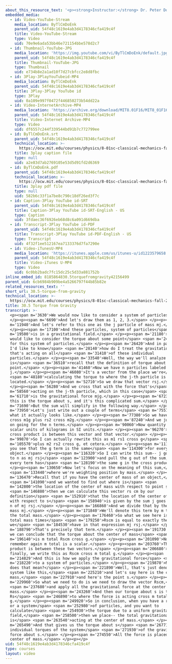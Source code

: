 ```yaml
---
about_this_resource_text: '<p><strong>Instructor:</strong> Dr. Peter Dourmashkin</p>'
embedded_media:
  - id: Video-YouTube-Stream
    media_location: ByTlCmDoEnk
    parent_uid: 54f48c1619e4ab3d4178346cfa419c4f
    title: Video-YouTube-Stream
    type: Video
    uid: 70e9e6ada53bb46e721154bbe578d2c7
  - id: Thumbnail-YouTube-JPG
    media_location: 'https://img.youtube.com/vi/ByTlCmDoEnk/default.jpg'
    parent_uid: 54f48c1619e4ab3d4178346cfa419c4f
    title: Thumbnail-YouTube-JPG
    type: Thumbnail
    uid: e734b8e2a1ad10f7d27cbfcc2e8d8fbc
  - id: 3Play-3PlayYouTubeid-MP4
    media_location: ByTlCmDoEnk
    parent_uid: 54f48c1619e4ab3d4178346cfa419c4f
    title: 3Play-3Play YouTube id
    type: 3Play
    uid: 0a109e997f0472f446850273b54dd22a
  - id: Video-InternetArchive-MP4
    media_location: 'https://archive.org/download/MIT8.01F16/MIT8_01F16_L30v05_360p.mp4'
    parent_uid: 54f48c1619e4ab3d4178346cfa419c4f
    title: Video-Internet Archive-MP4
    type: Video
    uid: df6557c244f339544bd91b7c772799ee
  - id: ByTlCmDoEnk.srt
    parent_uid: 54f48c1619e4ab3d4178346cfa419c4f
    technical_location: >-
      https://ocw.mit.edu/courses/physics/8-01sc-classical-mechanics-fall-2016/week-10-rotational-motion/30.5-torque-from-gravity/30.5-torque-from-gravity/ByTlCmDoEnk.srt
    title: 3play caption file
    type: null
    uid: a2e83d7ab2769105e53d5d91fd2d6369
  - id: ByTlCmDoEnk.pdf
    parent_uid: 54f48c1619e4ab3d4178346cfa419c4f
    technical_location: >-
      https://ocw.mit.edu/courses/physics/8-01sc-classical-mechanics-fall-2016/week-10-rotational-motion/30.5-torque-from-gravity/30.5-torque-from-gravity/ByTlCmDoEnk.pdf
    title: 3play pdf file
    type: null
    uid: 582b6c33f1a7be8c790c18df26ed3f7c
  - id: Caption-3Play YouTube id-SRT
    parent_uid: 54f48c1619e4ab3d4178346cfa419c4f
    title: Caption-3Play YouTube id-SRT-English - US
    type: Caption
    uid: 3fdaec36f6926eb68d8c6a091d669dba
  - id: Transcript-3Play YouTube id-PDF
    parent_uid: 54f48c1619e4ab3d4178346cfa419c4f
    title: Transcript-3Play YouTube id-PDF-English - US
    type: Transcript
    uid: 4f32f1ee512167ea7133376d7fa7290e
  - id: Video-iTunesU-MP4
    media_location: 'https://itunes.apple.com/us/itunes-u/id1223579658'
    parent_uid: 54f48c1619e4ab3d4178346cfa419c4f
    title: Video-iTunes U-MP4
    type: Video
    uid: 6c0bb2badc7fc15dc25c5d33a881752b
inline_embed_id: 8185864830.5torquefromgravity42156499
parent_uid: 6cb6984b909be4a5266797f44b85b82e
related_resources_text: ''
short_url: 30.5-torque-from-gravity
technical_location: >-
  https://ocw.mit.edu/courses/physics/8-01sc-classical-mechanics-fall-2016/week-10-rotational-motion/30.5-torque-from-gravity/30.5-torque-from-gravity
title: 30.5 Torque from Gravity
transcript: >-
  <p><span m='3630'>We would now like to consider a system of particles.</span>
  </p><p><span m='6690'>And let's draw them as 1, 2, 3.</span> </p><p><span
  m='11940'>And let's refer to this one as the j particle of mass mj.</span>
  </p><p><span m='17100'>And these particles, system of particles</span> <span
  m='19500'>is in a gravitational field.</span> </p><p><span m='21180'>And I
  would like to consider the torque about some point</span> <span m='24420'>s
  for this system of particles.</span> </p><p><span m='26420'>And in particular,
  I'd like to know</span> <span m='28140'>how do I treat the gravitational force
  that's acting on all</span> <span m='31410'>of these individual
  particles.</span> </p><p><span m='33540'>Well, the way we'll analyze this
  is</span> <span m='36510'>recall that the definition of torque about some
  point.</span> </p><p><span m='41460'>Now we have n particles labeled by index
  j.</span> </p><p><span m='46080'>It's a vector from the place we're</span>
  <span m='48180'>calculating the torque to where the j-th particle is
  located.</span> </p><p><span m='52710'>So we draw that vector rsj.</span>
  </p><p><span m='56280'>And we cross that with the force that's</span> <span
  m='58560'>acting on the j-th particle, which in this case</span> <span
  m='61710'>is the gravitational force mjg.</span> </p><p><span m='67230'>And
  this is the torque about s, and it's this complicated sum.</span> </p><p><span
  m='71690'>But the sum will simplify in the following way.</span> </p><p><span
  m='73950'>Let's just write out a couple of terms</span> <span m='75570'>to see
  what it actually looks like.</span> </p><p><span m='77380'>So we have rs1
  cross m1g plus rs2 cross m2g.</span> </p><p><span m='87240'>And we just keep
  on going for the n terms.</span> </p><p><span m='90060'>Now quantity m1 is the
  scalar units of kilograms in SI units.</span> </p><p><span m='96270'>But the
  cross product is between this vector and that vector.</span> </p><p><span
  m='99870'>So I can actually rewrite this as m1 rs1 cross g</span> <span
  m='105570'>plus m2 rs2 cross g, et cetera.</span> </p><p><span m='111509'>And
  you see that the g term is the same</span> <span m='114300'>for every single
  object.</span> </p><p><span m='116320'>So I can write this sum-- j goes from 1
  to n as mj rsj</span> <span m='123900'>and pull the g out of the sum, because
  every term has</span> <span m='128190'>the same g in the cross product.</span>
  </p><p><span m='130650'>Now let's focus on the meaning of this sum,</span>
  <span m='133440'>where we're weighting position by mass.</span> </p><p><span
  m='136470'>Recall that if you have the center of mass of an object,</span>
  <span m='141090'>and we wanted to find out where is</span> <span
  m='142800'>the location of the center of mass with respect to point s,</span>
  <span m='146880'>then we can calculate this vector rs cm by our
  definition</span> <span m='152910'>that the location of the center of mass
  with respect to s</span> <span m='158940'>is given by the sum j goes from 1 to
  n of mj rsj.</span> </p><p><span m='166860'>And we divide that by the total
  mass mj.</span> </p><p><span m='171840'>We'll denote this term by m total for
  the total mass.</span> </p><p><span m='176460'>So what we see here is the
  total mass times</span> <span m='179250'>Rscm is equal to exactly the sum that
  we</span> <span m='184530'>have in that expression mj rsj.</span> </p><p><span
  m='188790'>That's precisely that term.</span> </p><p><span m='191730'>And so
  we can conclude that the torque about the center of mass</span> <span
  m='196140'>is m total Rscm cross g.</span> </p><p><span m='201090'>Now
  remember again m total is a scalar.</span> </p><p><span m='203760'>The cross
  product is between these two vectors.</span> </p><p><span m='206680'>And so
  finally, we write this as Rscm cross m total g.</span> </p><p><span
  m='214829'>And this is how we apply the gravitational force</span> <span
  m='218220'>to a system of particles.</span> </p><p><span m='219870'>Now what
  does that mean?</span> </p><p><span m='221890'>Well, that's just denote our
  system like this,</span> <span m='225210'>and let's say here is the center of
  mass,</span> <span m='227910'>and here's the point s.</span> </p><p><span
  m='229960'>So what we need to do is we need to draw the vector Rscm,</span>
  <span m='237680'>and apply all the gravitational force at the center of
  mass.</span> </p><p><span m='243260'>And then our torque about s is the vector
  Rs</span> <span m='246890'>to where the force is acting cross m total
  g.</span> </p><p><span m='249920'>So in conclusion, when you have a rigid body
  or a system</span> <span m='252980'>of particles, and you want to
  calculate</span> <span m='254930'>the torque due to a uniform gravitational
  field,</span> <span m='258500'>then we place-- the total gravitational force
  is</span> <span m='263540'>acting at the center of mass.</span> </p><p><span
  m='265490'>And that gives us the torque about s</span> <span m='267710'>to the
  individual torques of the system</span> <span m='271930'>of the gravitational
  force about s.</span> </p><p><span m='274550'>All the force is placed at the
  center of mass.</span> </p><p></p>
uid: 54f48c1619e4ab3d4178346cfa419c4f
type: courses
layout: video
---
```

